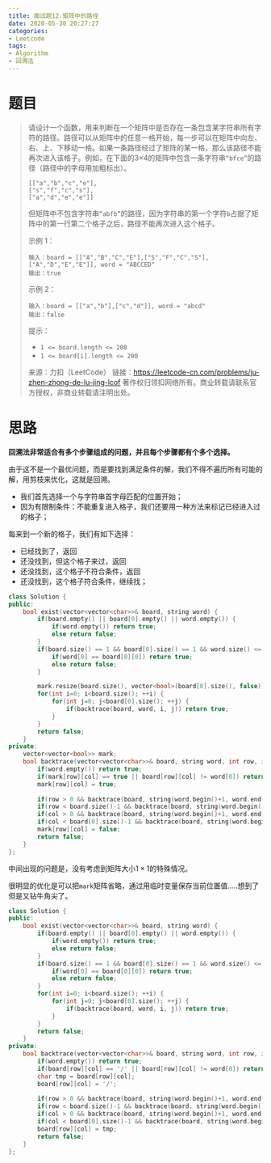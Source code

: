 ```yaml
---
title: 面试题12.矩阵中的路径
date: 2020-05-30 20:27:27
categories:
- Leetcode
tags:
- Algorithm
- 回溯法
---
```


# 题目

> 请设计一个函数，用来判断在一个矩阵中是否存在一条包含某字符串所有字符的路径。路径可以从矩阵中的任意一格开始，每一步可以在矩阵中向左、右、上、下移动一格。如果一条路径经过了矩阵的某一格，那么该路径不能再次进入该格子。例如，在下面的3×4的矩阵中包含一条字符串`“bfce”`的路径（路径中的字母用加粗标出）。
>
> ```
> [["a","b","c","e"],
> ["s","f","c","s"],
> ["a","d","e","e"]]
> ```
>
> 但矩阵中不包含字符串`“abfb”`的路径，因为字符串的第一个字符`b`占据了矩阵中的第一行第二个格子之后，路径不能再次进入这个格子。
>
>  
>
> 示例 1：
>
> ```
> 输入：board = [["A","B","C","E"],["S","F","C","S"],["A","D","E","E"]], word = "ABCCED"
> 输出：true
> ```
>
>
> 示例 2：
>
> ```
> 输入：board = [["a","b"],["c","d"]], word = "abcd"
> 输出：false
> ```
>
>
> 提示：
>
> - `1 <= board.length <= 200`
> - `1 <= board[i].length <= 200`
>
> 来源：力扣（LeetCode）
> 链接：https://leetcode-cn.com/problems/ju-zhen-zhong-de-lu-jing-lcof
> 著作权归领扣网络所有。商业转载请联系官方授权，非商业转载请注明出处。

# 思路

**回溯法非常适合有多个步骤组成的问题，并且每个步骤都有个多个选择。**

由于这不是一个最优问题，而是要找到满足条件的解，我们不得不遍历所有可能的解，用剪枝来优化，这就是回溯。

- 我们首先选择一个与字符串首字母匹配的位置开始；
- 因为有限制条件：不能重复进入格子，我们还要用一种方法来标记已经进入过的格子；

每来到一个新的格子，我们有如下选择：

- 已经找到了，返回
- 还没找到，但这个格子来过，返回
- 还没找到，这个格子不符合条件，返回
- 还没找到，这个格子符合条件，继续找；

```c++
class Solution {
public:
    bool exist(vector<vector<char>>& board, string word) {
        if(board.empty() || board[0].empty() || word.empty()) {
            if(word.empty()) return true;
            else return false;
        }
        if(board.size() == 1 && board[0].size() == 1 && word.size() <= 1) {
            if(word[0] == board[0][0]) return true;
            else return false;
        }

        mark.resize(board.size(), vector<bool>(board[0].size(), false));
        for(int i=0; i<board.size(); ++i) {
            for(int j=0; j<board[0].size(); ++j) {
                if(backtrace(board, word, i, j)) return true;
            }
        }
        return false;
    }
private:
    vector<vector<bool>> mark;
    bool backtrace(vector<vector<char>>& board, string word, int row, int col) {
        if(word.empty()) return true;
        if(mark[row][col] == true || board[row][col] != word[0]) return false;
        mark[row][col] = true; 
              
        if(row > 0 && backtrace(board, string(word.begin()+1, word.end()), row-1, col)) return true;
        if(row < board.size()-1 && backtrace(board, string(word.begin()+1, word.end()), row+1, col)) return true;
        if(col > 0 && backtrace(board, string(word.begin()+1, word.end()), row, col-1)) return true;
        if(col < board[0].size()-1 && backtrace(board, string(word.begin()+1, word.end()), row, col+1)) return true;
        mark[row][col] = false;
        return false;
    }
};
```

中间出现的问题是，没有考虑到矩阵大小$1×1$的特殊情况。

很明显的优化是可以把`mark`矩阵省略，通过用临时变量保存当前位置值.....想到了但是又钻牛角尖了。

```c++
class Solution {
public:
    bool exist(vector<vector<char>>& board, string word) {
        if(board.empty() || board[0].empty() || word.empty()) {
            if(word.empty()) return true;
            else return false;
        }
        if(board.size() == 1 && board[0].size() == 1 && word.size() <= 1) {
            if(word[0] == board[0][0]) return true;
            else return false;
        }
        for(int i=0; i<board.size(); ++i) {
            for(int j=0; j<board[0].size(); ++j) {
                if(backtrace(board, word, i, j)) return true;
            }
        }
        return false;
    }
private:
    bool backtrace(vector<vector<char>>& board, string word, int row, int col) {
        if(word.empty()) return true;
        if(board[row][col] == '/' || board[row][col] != word[0]) return false;
        char tmp = board[row][col];
        board[row][col] = '/';
              
        if(row > 0 && backtrace(board, string(word.begin()+1, word.end()), row-1, col)) return true;
        if(row < board.size()-1 && backtrace(board, string(word.begin()+1, word.end()), row+1, col)) return true;
        if(col > 0 && backtrace(board, string(word.begin()+1, word.end()), row, col-1)) return true;
        if(col < board[0].size()-1 && backtrace(board, string(word.begin()+1, word.end()), row, col+1)) return true;
        board[row][col] = tmp;
        return false;
    }
};
```

